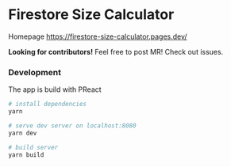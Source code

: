 # Firestore Size Calculator

Homepage https://firestore-size-calculator.pages.dev/

**Looking for contributors!**
Feel free to post MR! Check out issues.

### Development

The app is build with PReact

```bash
# install dependencies
yarn 

# serve dev server on localhost:8080
yarn dev 

# build server
yarn build

```
